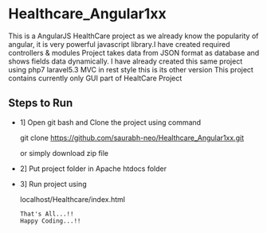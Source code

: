 # Healthcare_Angular1xx

  This is a AngularJS HealthCare project as we already know the popularity of angular, 
  it is very powerful javascript library.I have created required controllers & modules 
  Project takes data from JSON format as database and shows fields data dynamically. 
  I have already created this same project using php7 laravel5.3 MVC in rest style this is its other version 
  This project contains currently only GUI part
  of HealtCare Project
  
## Steps to Run
- 1] Open git bash and Clone the project using command 
  
   git clone https://github.com/saurabh-neo/Healthcare_Angular1xx.git
  
   or simply download zip file
    
- 2] Put project folder in Apache htdocs folder
   
- 3] Run project using
   
    localhost/Healthcare/index.html
      
      That's All...!!
      Happy Coding...!!
